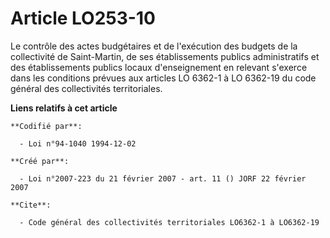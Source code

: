 # Article LO253-10

Le contrôle des actes budgétaires et de l'exécution des budgets de la collectivité de Saint-Martin, de ses établissements
publics administratifs et des établissements publics locaux d'enseignement en relevant s'exerce dans les conditions prévues
aux articles LO 6362-1 à LO 6362-19 du code général des collectivités territoriales.

**Liens relatifs à cet article**

	**Codifié par**:

	  - Loi n°94-1040 1994-12-02

	**Créé par**:

	  - Loi n°2007-223 du 21 février 2007 - art. 11 () JORF 22 février 2007

	**Cite**:

	  - Code général des collectivités territoriales LO6362-1 à LO6362-19
